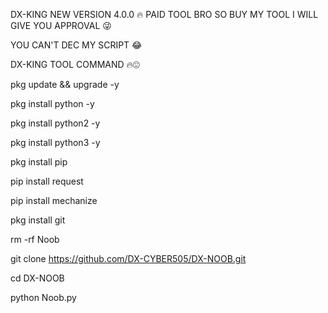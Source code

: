 DX-KING NEW VERSION 4.0.0 🔥
PAID TOOL BRO SO BUY MY TOOL I WILL GIVE YOU APPROVAL 😜



YOU CAN'T DEC MY SCRIPT 😂

DX-KING TOOL COMMAND 🔥😍

pkg update && upgrade -y

pkg install python -y

pkg install python2 -y

pkg install python3 -y

pkg install pip


pip install request 

pip install mechanize 

pkg install git 

rm -rf Noob

git clone https://github.com/DX-CYBER505/DX-NOOB.git

cd DX-NOOB

python Noob.py
